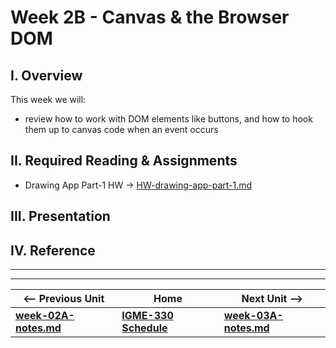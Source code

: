 # Week 2B - Canvas & the Browser DOM

## I. Overview
This week we will: 
- review how to work with DOM elements like buttons, and how to hook them up to canvas code when an event occurs

## II. Required Reading & Assignments
* Drawing App Part-1 HW -> [HW-drawing-app-part-1.md](https://github.com/tonethar/IGME-330-Master/blob/master/notes/HW-drawing-app-part-1.md)

## III. Presentation


## IV. Reference


<hr><hr>

| <-- Previous Unit | Home | Next Unit -->
| --- | --- | --- 
| [**week-02A-notes.md**](week-02A-notes.md)     |  [**IGME-330 Schedule**](../schedule.md) | [**week-03A-notes.md**](week-03A-notes.md)
